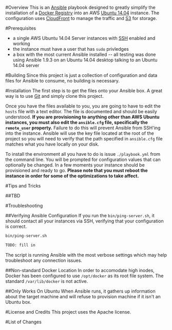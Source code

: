 #Overview
This is an [Ansible](http://www.ansible.com/) playbook designed to greatly simplify the installation 
of a [Docker Registry](https://docs.docker.com/registry/) into an AWS [Ubuntu 14.04](http://www.ubuntu.com/) instance.  The 
configuration uses [CloudFront](https://aws.amazon.com/cloudfront/) to manage the traffic and 
[S3](https://aws.amazon.com/s3/) for storage.

#Prerequisites

* a single AWS Ubuntu 14.04 Server instances with [SSH](http://www.openssh.com/) enabled and working
* the instance must have a user that has `sudo` privledges
* a box with the most current Ansible installed -- all testing was done using Ansible 1.9.3 on an Ubuntu 14.04 desktop talking to an Ubuntu 14.04 server
 
#Building
Since this project is just a collection of configuration and data files for Ansible to consume, no building is necessary.

#Installation
The first step is to get the files onto your Ansible box.  A great way is to use [Git](https://git-scm.com/) and
simply clone this project.

Once you have the files available to you, you are going to have to edit the `hosts` file with a text editor.  The 
file is documented and should be easily understood. **If you are provisioning to anything other than AWS Ubuntu instances, 
you must also edit the `ansible.cfg` file, specifically the `remote_user` property.**  Failure to do this will prevent Ansible from SSH'ing into the 
instance. Ansible will use the key file located at the root of the project so you will need to verify that the 
path specified in `ansible.cfg` file matches what you have locally on your disk.

To install the environment all you have to do is issue `./playbook.yml` from the command line.  You will 
be prompted for configuration values that can optionally be changed. In a few moments your instance 
should be provisioned and ready to go.  **Please note that you must reboot the instance in order for some of the optimizations to take affect.** 

#Tips and Tricks

##TBD

#Troubleshooting

##Verifying Ansible Configuration
If you run the `bin/ping-server.sh`, it should contact all your instances via SSH, verifying that your configuration is correct.

```bash
bin/ping-server.sh

TODO: fill in
```

The script is running Ansible with the most verbose settings which may help troubleshoot any connection issues.

##Non-standard Docker Location
In order to accomodate high inodes, Docker has been configured to use `/opt/docker` as its root file system.  The
standard `/var/lib/docker` is not active.

##Only Works On Ubuntu
When Ansible runs, it gathers up information about the target machine and will refuse to provision machine if 
it isn't an Ubuntu box.

#License and Credits
This project uses the Apache license.

#List of Changes
